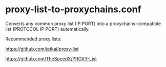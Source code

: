 # proxy-list-to-proxychains.conf
Converts any common proxy list (IP:PORT) into a proxychains-compatible list (PROTOCOL  	 IP PORT) automatically.

Recommended proxy lists:

https://github.com/jetkai/proxy-list

https://github.com/TheSpeedX/PROXY-List
